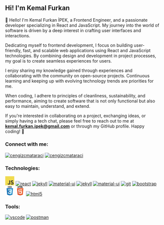 
<h2>Hi! I'm Kemal Furkan</h2>

<p>👋 Hello! I'm Kemal Furkan İPEK, a Frontend Engineer, and a passionate developer specializing in React and JavaScript. My journey into the world of software is driven by a deep interest in crafting user interfaces and interactions.

Dedicating myself to frontend development, I focus on building user-friendly, fast, and scalable web applications using React and JavaScript technologies. By combining design and development in project processes, my goal is to create seamless experiences for users.

I enjoy sharing my knowledge gained through experiences and collaborating with the community on open-source projects. Continuous learning and keeping up with evolving technology trends are priorities for me.

When coding, I adhere to principles of cleanliness, sustainability, and performance, aiming to create software that is not only functional but also easy to maintain, understand, and extend.

If you're interested in collaborating on a project, exchanging ideas, or simply having a tech chat, please feel free to reach out to me at **kemal.furkan.ipek@gmail.com** or through my GitHub profile. Happy coding! 🚀</p>


<h3 align="left">Connect with me:</h3>

<p align="left">
<a href="https://linkedin.com/in/kemal-furkan-ipek-81b036185" target="blank" rel=”noopener”><img align="center" src="https://upload.wikimedia.org/wikipedia/commons/thumb/c/ca/LinkedIn_logo_initials.png/640px-LinkedIn_logo_initials.png" alt="cengizcmataraci" height="30" width="30" /></a>
<a href="https://github.com/kemalfurkanipek" target="blank" rel=”noopener”><img align="center" src="https://seeklogo.com/images/G/github-logo-7880D80B8D-seeklogo.com.png" alt="cengizcmataraci" height="30" width="30" /></a>
</p>


<h3 align="left">Technologies:</h3>
<p align="left"> 
<a href="https://developer.mozilla.org/en-US/docs/Web/JavaScript" target="_blank" rel=”noopener”> <img src="https://raw.githubusercontent.com/devicons/devicon/master/icons/javascript/javascript-original.svg" alt="javascript" width="30" height="30"/></a> 
<a href="https://reactjs.org/" target="_blank" rel=”noopener”> <img src="https://upload.wikimedia.org/wikipedia/commons/thumb/4/47/React.svg/1200px-React.svg.png" alt="react" width="33" height="30"/></a>
<a href="https://nodejs.org/en" target="_blank" rel=”noopener”> <img src="https://seeklogo.com/images/N/nodejs-logo-FBE122E377-seeklogo.com.png" alt="jekyll" width="30" height="30"/></a>
<a href="https://redux.js.org/" target="_blank" rel=”noopener”> <img src="https://seeklogo.com/images/R/redux-logo-9CA6836C12-seeklogo.com.png" alt="material-ui" width="26" height="26"/></a>
<a href="https://tailwindcss.com/" target="_blank" rel=”noopener”> <img src="https://seeklogo.com/images/T/tailwind-css-logo-5AD4175897-seeklogo.com.png" alt="jekyll" width="30" height="25"/></a>
<a href="https://material-ui.com/" target="_blank" rel=”noopener”> <img src="https://seeklogo.com/images/M/material-ui-logo-5BDCB9BA8F-seeklogo.com.png" alt="material-ui" width="26" height="26"/></a>
<a href="https://git-scm.com/" target="_blank" rel=”noopener”> <img src="https://www.vectorlogo.zone/logos/git-scm/git-scm-icon.svg" alt="git" width="30" height="30"/></a>
<a href="https://getbootstrap.com" target="_blank" rel=”noopener”> <img src="https://seeklogo.com/images/B/bootstrap-logo-3C30FB2A16-seeklogo.com.png" alt="bootstrap" width="28" height="28"/></a>
<a href="https://www.w3schools.com/css/" target="_blank" rel=”noopener”> <img src="https://raw.githubusercontent.com/devicons/devicon/master/icons/css3/css3-original-wordmark.svg" alt="css3" width="30" height="30"/></a> 
<a href="https://www.w3.org/html/" target="_blank" rel=”noopener”> <img src="https://raw.githubusercontent.com/devicons/devicon/master/icons/html5/html5-original-wordmark.svg" alt="html5" width="30" height="30"/></a>
<a href="https://www.docker.com/" target="_blank" rel=”noopener”> <img src="https://seeklogo.com/images/D/docker-logo-CF97D0124B-seeklogo.com.png" alt="html5" width="30" height="30"/></a>  

  
<h3 align="left">Tools:</h3>
<a href="https://code.visualstudio.com/" target="_blank" rel=”noopener”> <img src="https://upload.wikimedia.org/wikipedia/commons/thumb/9/9a/Visual_Studio_Code_1.35_icon.svg/1024px-Visual_Studio_Code_1.35_icon.svg.png" alt="vscode" width="30" height="30"/></a>
<a href="https://postman.com" target="_blank" rel=”noopener”> <img src="https://www.vectorlogo.zone/logos/getpostman/getpostman-icon.svg" alt="postman" width="34" height="30"/></a> 

</p>
